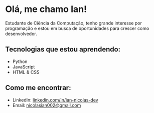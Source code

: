 # Olá, me chamo Ian!

Estudante de Ciência da Computação, tenho grande interesse por programação e estou em busca de oportunidades para crescer como desenvolvedor.

## Tecnologias que estou aprendendo:
- Python 
- JavaScript 
- HTML & CSS 

## Como me encontrar:
- LinkedIn: [linkedin.com/in/ian-nicolas-dev](https://linkedin.com/in/ian-nicolas-dev)
- Email: nicolasian002@gmail.com
